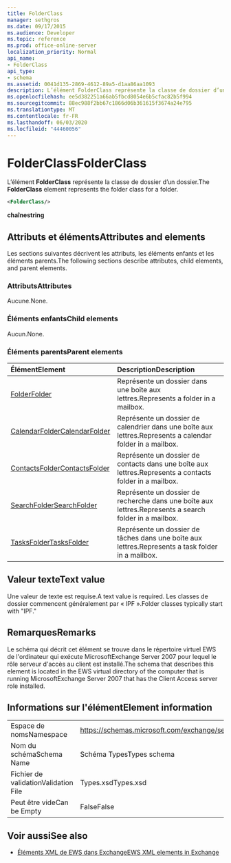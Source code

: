 ```yaml
---
title: FolderClass
manager: sethgros
ms.date: 09/17/2015
ms.audience: Developer
ms.topic: reference
ms.prod: office-online-server
localization_priority: Normal
api_name:
- FolderClass
api_type:
- schema
ms.assetid: 0041d135-2869-4612-89a5-d1aa86aa1093
description: L’élément FolderClass représente la classe de dossier d’un dossier.
ms.openlocfilehash: ee5d382251a66ab5fbcd8054e6b5cfac82b5f994
ms.sourcegitcommit: 88ec988f2bb67c1866d06b361615f3674a24e795
ms.translationtype: MT
ms.contentlocale: fr-FR
ms.lasthandoff: 06/03/2020
ms.locfileid: "44460056"
---
```

# <a name="folderclass"></a><span data-ttu-id="1abcf-103">FolderClass</span><span class="sxs-lookup"><span data-stu-id="1abcf-103">FolderClass</span></span>

<span data-ttu-id="1abcf-104">L’élément **FolderClass** représente la classe de dossier d’un dossier.</span><span class="sxs-lookup"><span data-stu-id="1abcf-104">The **FolderClass** element represents the folder class for a folder.</span></span> 
  
```xml
<FolderClass/>
```

 <span data-ttu-id="1abcf-105">**chaîne**</span><span class="sxs-lookup"><span data-stu-id="1abcf-105">**string**</span></span>
## <a name="attributes-and-elements"></a><span data-ttu-id="1abcf-106">Attributs et éléments</span><span class="sxs-lookup"><span data-stu-id="1abcf-106">Attributes and elements</span></span>

<span data-ttu-id="1abcf-107">Les sections suivantes décrivent les attributs, les éléments enfants et les éléments parents.</span><span class="sxs-lookup"><span data-stu-id="1abcf-107">The following sections describe attributes, child elements, and parent elements.</span></span>
  
### <a name="attributes"></a><span data-ttu-id="1abcf-108">Attributs</span><span class="sxs-lookup"><span data-stu-id="1abcf-108">Attributes</span></span>

<span data-ttu-id="1abcf-109">Aucune.</span><span class="sxs-lookup"><span data-stu-id="1abcf-109">None.</span></span>
  
### <a name="child-elements"></a><span data-ttu-id="1abcf-110">Éléments enfants</span><span class="sxs-lookup"><span data-stu-id="1abcf-110">Child elements</span></span>

<span data-ttu-id="1abcf-111">Aucun.</span><span class="sxs-lookup"><span data-stu-id="1abcf-111">None.</span></span>
  
### <a name="parent-elements"></a><span data-ttu-id="1abcf-112">Éléments parents</span><span class="sxs-lookup"><span data-stu-id="1abcf-112">Parent elements</span></span>

|<span data-ttu-id="1abcf-113">**Élément**</span><span class="sxs-lookup"><span data-stu-id="1abcf-113">**Element**</span></span>|<span data-ttu-id="1abcf-114">**Description**</span><span class="sxs-lookup"><span data-stu-id="1abcf-114">**Description**</span></span>|
|:-----|:-----|
|[<span data-ttu-id="1abcf-115">Folder</span><span class="sxs-lookup"><span data-stu-id="1abcf-115">Folder</span></span>](folder.md) <br/> |<span data-ttu-id="1abcf-116">Représente un dossier dans une boîte aux lettres.</span><span class="sxs-lookup"><span data-stu-id="1abcf-116">Represents a folder in a mailbox.</span></span>  <br/> |
|[<span data-ttu-id="1abcf-117">CalendarFolder</span><span class="sxs-lookup"><span data-stu-id="1abcf-117">CalendarFolder</span></span>](calendarfolder.md) <br/> |<span data-ttu-id="1abcf-118">Représente un dossier de calendrier dans une boîte aux lettres.</span><span class="sxs-lookup"><span data-stu-id="1abcf-118">Represents a calendar folder in a mailbox.</span></span>  <br/> |
|[<span data-ttu-id="1abcf-119">ContactsFolder</span><span class="sxs-lookup"><span data-stu-id="1abcf-119">ContactsFolder</span></span>](contactsfolder.md) <br/> |<span data-ttu-id="1abcf-120">Représente un dossier de contacts dans une boîte aux lettres.</span><span class="sxs-lookup"><span data-stu-id="1abcf-120">Represents a contacts folder in a mailbox.</span></span>  <br/> |
|[<span data-ttu-id="1abcf-121">SearchFolder</span><span class="sxs-lookup"><span data-stu-id="1abcf-121">SearchFolder</span></span>](searchfolder.md) <br/> |<span data-ttu-id="1abcf-122">Représente un dossier de recherche dans une boîte aux lettres.</span><span class="sxs-lookup"><span data-stu-id="1abcf-122">Represents a search folder in a mailbox.</span></span>  <br/> |
|[<span data-ttu-id="1abcf-123">TasksFolder</span><span class="sxs-lookup"><span data-stu-id="1abcf-123">TasksFolder</span></span>](tasksfolder.md) <br/> |<span data-ttu-id="1abcf-124">Représente un dossier de tâches dans une boîte aux lettres.</span><span class="sxs-lookup"><span data-stu-id="1abcf-124">Represents a task folder in a mailbox.</span></span>  <br/> |
   
## <a name="text-value"></a><span data-ttu-id="1abcf-125">Valeur texte</span><span class="sxs-lookup"><span data-stu-id="1abcf-125">Text value</span></span>

<span data-ttu-id="1abcf-126">Une valeur de texte est requise.</span><span class="sxs-lookup"><span data-stu-id="1abcf-126">A text value is required.</span></span> <span data-ttu-id="1abcf-127">Les classes de dossier commencent généralement par « IPF ».</span><span class="sxs-lookup"><span data-stu-id="1abcf-127">Folder classes typically start with "IPF."</span></span>
  
## <a name="remarks"></a><span data-ttu-id="1abcf-128">Remarques</span><span class="sxs-lookup"><span data-stu-id="1abcf-128">Remarks</span></span>

<span data-ttu-id="1abcf-129">Le schéma qui décrit cet élément se trouve dans le répertoire virtuel EWS de l'ordinateur qui exécute MicrosoftExchange Server 2007 pour lequel le rôle serveur d'accès au client est installé.</span><span class="sxs-lookup"><span data-stu-id="1abcf-129">The schema that describes this element is located in the EWS virtual directory of the computer that is running MicrosoftExchange Server 2007 that has the Client Access server role installed.</span></span>
  
## <a name="element-information"></a><span data-ttu-id="1abcf-130">Informations sur l'élément</span><span class="sxs-lookup"><span data-stu-id="1abcf-130">Element information</span></span>

|||
|:-----|:-----|
|<span data-ttu-id="1abcf-131">Espace de noms</span><span class="sxs-lookup"><span data-stu-id="1abcf-131">Namespace</span></span>  <br/> |https://schemas.microsoft.com/exchange/services/2006/types  <br/> |
|<span data-ttu-id="1abcf-132">Nom du schéma</span><span class="sxs-lookup"><span data-stu-id="1abcf-132">Schema Name</span></span>  <br/> |<span data-ttu-id="1abcf-133">Schéma Types</span><span class="sxs-lookup"><span data-stu-id="1abcf-133">Types schema</span></span>  <br/> |
|<span data-ttu-id="1abcf-134">Fichier de validation</span><span class="sxs-lookup"><span data-stu-id="1abcf-134">Validation File</span></span>  <br/> |<span data-ttu-id="1abcf-135">Types.xsd</span><span class="sxs-lookup"><span data-stu-id="1abcf-135">Types.xsd</span></span>  <br/> |
|<span data-ttu-id="1abcf-136">Peut être vide</span><span class="sxs-lookup"><span data-stu-id="1abcf-136">Can be Empty</span></span>  <br/> |<span data-ttu-id="1abcf-137">False</span><span class="sxs-lookup"><span data-stu-id="1abcf-137">False</span></span>  <br/> |
   
## <a name="see-also"></a><span data-ttu-id="1abcf-138">Voir aussi</span><span class="sxs-lookup"><span data-stu-id="1abcf-138">See also</span></span>



- [<span data-ttu-id="1abcf-139">Éléments XML de EWS dans Exchange</span><span class="sxs-lookup"><span data-stu-id="1abcf-139">EWS XML elements in Exchange</span></span>](ews-xml-elements-in-exchange.md)

